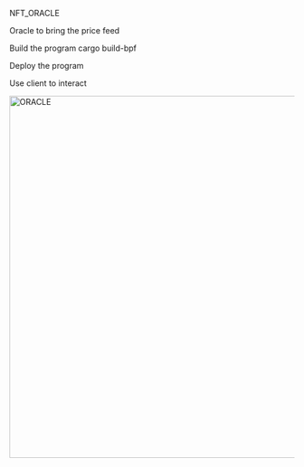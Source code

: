 NFT_ORACLE

Oracle to bring the price feed

Build the program cargo build-bpf

Deploy the program

Use client to interact

<img width="640" alt="ORACLE" src="https://user-images.githubusercontent.com/98687675/153889133-49b6a93d-25b9-4e94-8505-0b54fbee4c71.png">
